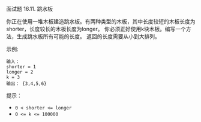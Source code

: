 面试题 16.11. 跳水板

你正在使用一堆木板建造跳水板。有两种类型的木板，其中长度较短的木板长度为shorter，长度较长的木板长度为longer。
你必须正好使用k块木板。编写一个方法，生成跳水板所有可能的长度。
返回的长度需要从小到大排列。

示例: 
```
输入：
shorter = 1
longer = 2
k = 3
输出： {3,4,5,6}
```

提示：

- `0 < shorter <= longer`
- `0 <= k <= 100000`
